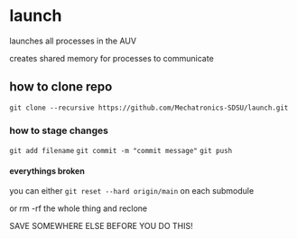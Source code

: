 # launch

launches all processes in the AUV

creates shared memory for processes to communicate


## how to clone repo
`git clone --recursive https://github.com/Mechatronics-SDSU/launch.git`


### how to stage changes
`git add filename`
`git commit -m "commit message"`
`git push`

#### everythings broken

you can either 
`git reset --hard origin/main`
on each submodule

or rm -rf the whole thing and reclone

SAVE SOMEWHERE ELSE BEFORE YOU DO THIS!


